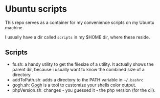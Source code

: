 # Ubuntu scripts

This repo serves as a container for my convenience scripts on my Ubuntu machine.

I usually have a dir called ```scripts``` in my $HOME dir, where these reside.

## Scripts

- fs.sh: a handy utility to get the filesize of a utility. It actually shows the parent dir, because i usually want to know the combined size of a directory
- addToPath.sh: adds a directory to the PATH variable in ```~/.bashrc```
- gogh.sh: [Gogh](https://gogh-co.github.io/Gogh/) is a tool to customize your shells color output.
- phpVersion.sh: changes - you guessed it - the php version (for the cli).
